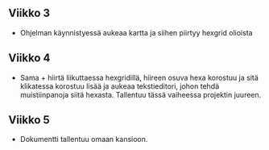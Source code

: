 ## Viikko 3

- Ohjelman käynnistyessä aukeaa kartta ja siihen piirtyy hexgrid olioista

## Viikko 4

- Sama + hiirtä liikuttaessa hexgridillä, hiireen osuva hexa korostuu ja sitä klikatessa korostuu lisää ja aukeaa tekstieditori, johon tehdä muistiinpanoja siitä hexasta. Tallentuu tässä vaiheessa projektin juureen.

## Viikko 5

- Dokumentti tallentuu omaan kansioon.
